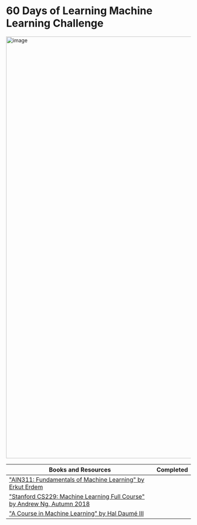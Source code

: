 # 60 Days of Learning Machine Learning Challenge

<img width="1148" alt="image" src="https://user-images.githubusercontent.com/74296174/218983392-3ab36888-bf34-4887-9396-c8b6dcca73f9.png">

| Books and Resources | Completed |
| ------------- | ------------- |
| ["AIN311: Fundamentals of Machine Learning" by Erkut Erdem](https://web.cs.hacettepe.edu.tr/~erkut/ain311.f22/) |  |
| ["Stanford CS229: Machine Learning Full Course" by Andrew Ng, Autumn 2018](https://www.youtube.com/playlist?list=PLoROMvodv4rMiGQp3WXShtMGgzqpfVfbU) |  |
| ["A Course in Machine Learning" by Hal Daumé III](http://ciml.info) |  |
